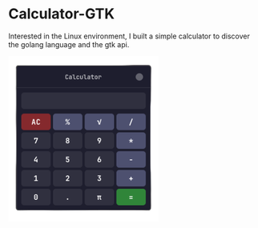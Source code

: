 # Calculator-GTK

Interested in the Linux environment, I built a simple calculator to
discover the golang language and the gtk api.

  <img width="300" src="https://github.com/michelmb-dev/calculator-gtk/blob/main/assets/sample.png?raw=true" alt="Sample" />

